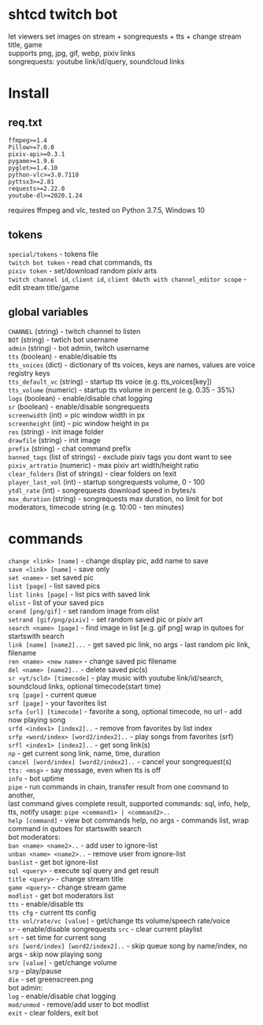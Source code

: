 # shtcd twitch bot
  
let viewers set images on stream + songrequests + tts + change stream title, game  
supports png, jpg, gif, webp, pixiv links  
songrequests: youtube link/id/query, soundcloud links  

# Install

## req.txt

```
ffmpeg>=1.4
Pillow>=7.0.0
pixiv-api>=0.3.1
pygame>=1.9.6
pyglet>=1.4.10
python-vlc>=3.0.7110
pyttsx3>=2.81
requests>=2.22.0
youtube-dl>=2020.1.24
```

requires ffmpeg and vlc, tested on Python 3.7.5, Windows 10

## tokens
`special/tokens` - tokens file  
`twitch bot token` - read chat commands, tts  
`pixiv token` - set/download random pixiv arts  
`twitch channel id`, `client id`, `client OAuth with channel_editor scope` - edit stream title/game  

## global variables

`CHANNEL` (string) - twitch channel to listen  
`BOT` (string) - twtich bot username  
`admin` (string) - bot admin, twitch username  
`tts` (boolean) - enable/disable tts  
`tts_voices` (dict) - dictionary of tts voices, keys are names, values are voice registry keys  
`tts_default_vc` (string) - startup tts voice (e.g. tts_voices[key])  
`tts_volume` (numeric) - startup tts volume in percent (e.g. 0.35 - 35%)  
`logs` (boolean) - enable/disable chat logging  
`sr` (boolean) - enable/disable songrequests  
`screenwidth` (int) = pic window width in px  
`screenheight` (int) - pic window height in px  
`res` (string) - init image folder  
`drawfile` (string) - init image  
`prefix` (string) - chat command prefix  
`banned_tags` (list of strings) - exclude pixiv tags you dont want to see  
`pixiv_artratio` (numeric) - max pixiv art width/height ratio  
`clear_folders` (list of strings) - clear folders on !exit  
`player_last_vol` (int) - startup songrequests volume, 0 - 100  
`ytdl_rate` (int) - songrequests download speed in bytes/s  
`max_duration` (string) - songrequests max duration, no limit for bot moderators, timecode string (e.g. 10:00 - ten minutes)  

# commands

`change <link> [name]` - change display pic, add name to save  
`save <link> [name]` - save only  
`set <name>` - set saved pic  
`list [page]` - list saved pics  
`list links [page]` - list pics with saved link  
`olist` - list of your saved pics  
`orand [png/gif]` - set random image from olist  
`setrand [gif/png/pixiv]` - set random saved pic or pixiv art  
`search <name> [page]` - find image in list [e.g. gif png] wrap in qutoes for startswith search  
`link [name] [name2]...` - get saved pic link, no args - last random pic link, filename  
`ren <name> <new name>` - change saved pic filename  
`del <name> [name2]..` - delete saved pic(s)  
`sr <yt/scld> [timecode]` - play music with youtube link/id/search, soundcloud links, optional timecode(start time)  
`srq [page]` - current queue  
`srf [page]` - your favorites list  
`srfa [url] [timecode]` - favorite a song, optional timecode, no url - add now playing song  
`srfd <index1> [index2]..` - remove from favorites by list index  
`srfp <word/index> [word2/index2]..` - play songs from favorites (srf)  
`srfl <index1> [index2]..` - get song link(s)  
`np` - get current song link, name, time, duration  
`cancel [word/index] [word2/index2]..` - cancel your songrequest(s)  
`tts: <msg>` - say message, even when tts is off  
`info` - bot uptime  
`pipe` - run commands in chain, transfer result from one command to another,  
last command gives complete result, supported commands: sql, info, help, tts, notify usage: `pipe <command1> | <command2>..`  
`help [command]` - view bot commands help, no args - commands list, wrap command in qutoes for startswith search  
bot moderators:  
`ban <name> <name2>..` - add user to ignore-list  
`unban <name> <name2>..` - remove user from ignore-list  
`banlist` - get bot ignore-list  
`sql <query>` - execute sql query and get result  
`title <query>` - change stream title  
`game <query>` - change stream game  
`modlist` - get bot moderators list  
`tts` - enable/disable tts  
`tts cfg` - current tts config  
`tts vol/rate/vc [value]` - get/change tts volume/speech rate/voice  
`sr` - enable/disable songrequests
`src` - clear current playlist  
`srt` - set time for current song  
`srs [word/index] [word2/index2]..` - skip queue song by name/index, no args - skip now playing song  
`srv [value]` - get/change volume  
`srp` - play/pause  
`die` - set greenscreen.png  
bot admin:  
`log` - enable/disable chat logging  
`mod/unmod` - remove/add user to bot modlist  
`exit` - clear folders, exit bot  
